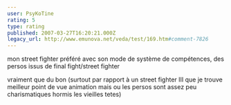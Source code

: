 ```yaml
---
user: PsyKoTine
rating: 5
type: rating
published: 2007-03-27T16:20:21.000Z
legacy_url: http://www.emunova.net/veda/test/169.htm#comment-7826
---
```

mon street fighter préféré avec son mode de système de compétences, des persos issus de final fight/street fighter

vraiment que du bon (surtout par rapport à un street fighter III que je trouve meilleur point de vue animation mais ou les persos sont assez peu charismatiques hormis les vieilles tetes)